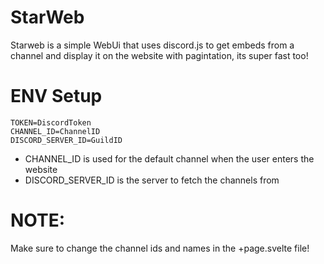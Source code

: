 # StarWeb
Starweb is a simple WebUi that uses discord.js to get embeds from a channel and display it on the website with pagintation, its super fast too!

# ENV Setup
```env
TOKEN=DiscordToken
CHANNEL_ID=ChannelID
DISCORD_SERVER_ID=GuildID
```

- CHANNEL_ID is used for the default channel when the user enters the website
- DISCORD_SERVER_ID is the server to fetch the channels from

# NOTE:
Make sure to change the channel ids and names in the +page.svelte file!
